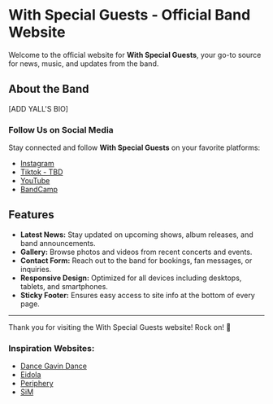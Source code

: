 # With Special Guests - Official Band Website

Welcome to the official website for **With Special Guests**, your go-to source for news, music, and updates from the band.

## About the Band

[ADD YALL'S BIO]

### Follow Us on Social Media

Stay connected and follow **With Special Guests** on your favorite platforms:

- [Instagram](https://www.instagram.com/with_special_guests?utm_source=ig_web_button_share_sheet&igsh=ZDNlZDc0MzIxNw==)
- [Tiktok - TBD](tmp)
- [YouTube](https://www.youtube.com/channel/UC02LUQQ1jD4qYK9xmIN0F2A)
- [BandCamp](https://withspecialguests.bandcamp.com/album/demos-take-1?fbclid=PAZXh0bgNhZW0CMTEAAacClGGmN0LJf9BBkv5E1BKgSCyguqsIiX7coTmPtyxabI0nB8ccpcHMIz1H9Q_aem_-KCT-83aIXBPLvqNlSNb9g)

## Features

- **Latest News:** Stay updated on upcoming shows, album releases, and band announcements.
- **Gallery:** Browse photos and videos from recent concerts and events.
- **Contact Form:** Reach out to the band for bookings, fan messages, or inquiries.
- **Responsive Design:** Optimized for all devices including desktops, tablets, and smartphones.
- **Sticky Footer:** Ensures easy access to site info at the bottom of every page.

---

Thank you for visiting the With Special Guests website! Rock on! 🤘

### Inspiration Websites:
- [Dance Gavin Dance](https://dancegavindanceband.com/)
- [Eidola](https://eidolaband.com/)
- [Periphery](https://periphery.net/index.html#music)
- [SiM](https://sim.komi.io/)

